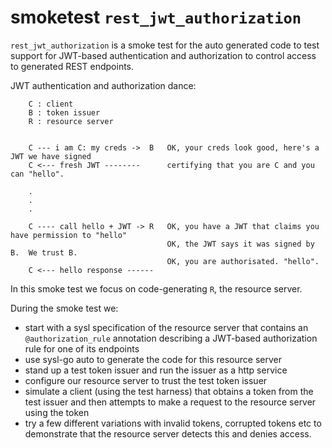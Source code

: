 smoketest `rest_jwt_authorization`
=================================

`rest_jwt_authorization` is a smoke test for the
auto generated code to test support for JWT-based
authentication and authorization to control access
to generated REST endpoints.

JWT authentication and authorization dance:

```
    C : client
    B : token issuer
    R : resource server


    C --- i am C: my creds ->  B   OK, your creds look good, here's a JWT we have signed
    C <--- fresh JWT --------      certifying that you are C and you can "hello".

    .
    .
    .

    C ---- call hello + JWT -> R   OK, you have a JWT that claims you have permission to "hello"
                                   OK, the JWT says it was signed by B.  We trust B.
                                   OK, you are authorisated. "hello".
    C <--- hello response ------
```

In this smoke test we focus on code-generating `R`, the
resource server.

During the smoke test we:

* start with a sysl specification of the resource server that
  contains an `@authorization_rule` annotation describing
  a JWT-based authorization rule for one of its endpoints
* use sysl-go auto to generate the code for this resource server
* stand up a test token issuer and run the issuer as a http service
* configure our resource server to trust the test token issuer
* simulate a client (using the test harness) that obtains a token
  from the test issuer and then attempts to make a request to the
  resource server using the token
* try a few different variations with invalid tokens, corrupted
  tokens etc to demonstrate that the resource server detects this
  and denies access.

